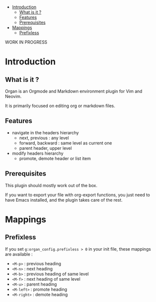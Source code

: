 <!-- vim: set filetype=markdown: -->

<!-- vim-markdown-toc GFM -->

* [Introduction](#introduction)
    * [What is it ?](#what-is-it-)
    * [Features](#features)
    * [Prerequisites](#prerequisites)
* [Mappings](#mappings)
    * [Prefixless](#prefixless)

<!-- vim-markdown-toc -->

WORK IN PROGRESS

# Introduction
## What is it ?

Organ is an Orgmode and Markdown environment plugin for Vim and Neovim.

It is primarily focused on editing org or markdown files.

## Features

- navigate in the headers hierarchy
  + next, previous : any level
  + forward, backward : same level as current one
  + parent header, upper level
- modify headers hierarchy
  + promote, demote header or list item

## Prerequisites

This plugin should mostly work out of the box.

If you want to export your file with org-export functions, you just need
to have Emacs installed, and the plugin takes care of the rest.

# Mappings

## Prefixless

If you set `g:organ_config.prefixless > 0` in your init file, these
mappings are available :

- `<M-p>`     : previous heading
- `<M-n>`     : next heading
- `<M-b>`     : previous heading of same level
- `<M-f>`     : next heading of same level
- `<M-u>`     : parent heading
- `<M-left>`  : promote heading
- `<M-right>` : demote heading
